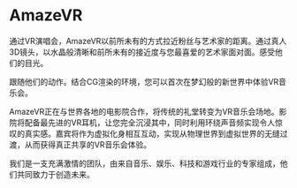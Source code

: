 # 

# AmazeVR

通过VR演唱会，AmazeVR以前所未有的方式拉近粉丝与艺术家的距离。通过真人3D镜头，以水晶般清晰和前所未有的接近度与您最喜爱的艺术家面对面。感受他们的目光。

跟随他们的动作。结合CG渲染的环境，您可以首次在梦幻般的新世界中体验VR音乐会。

AmazeVR正在与世界各地的电影院合作，将传统的礼堂转变为VR音乐会场地。影院将配备最先进的VR耳机，让您完全沉浸其中，同时利用环绕声音频实现令人惊叹的真实感。嘉宾将作为虚拟化身相互互动，实现从物理世界到虚拟世界的无缝过渡，从而获得真正共享的VR音乐会体验。

我们是一支充满激情的团队，由来自音乐、娱乐、科技和游戏行业的专家组成，他们共同致力于创造未来。

